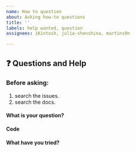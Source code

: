 ```yaml
---
name: How to question
about: Asking how-to questions
title: ''
labels: help wanted, question
assignees: iKintosh, julia-shenshina, martins0n

---
```


## ❓ Questions and Help

### Before asking:   
1. search the issues.   
2. search the docs.    

<!-- If you still can't find what you need: -->


#### What is your question?


#### Code
<!-- Please paste a code snippet if your question requires it! -->   


#### What have you tried?
